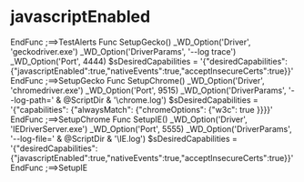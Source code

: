 # javascriptEnabled
EndFunc   ;==>TestAlerts   Func SetupGecko()     _WD_Option('Driver', 'geckodriver.exe')     _WD_Option('DriverParams', '--log trace')     _WD_Option('Port', 4444)      $sDesiredCapabilities = '{"desiredCapabilities":{"javascriptEnabled":true,"nativeEvents":true,"acceptInsecureCerts":true}}' EndFunc   ;==>SetupGecko  Func SetupChrome()     _WD_Option('Driver', 'chromedriver.exe')     _WD_Option('Port', 9515)     _WD_Option('DriverParams', '--log-path=' &amp; @ScriptDir &amp; '\chrome.log')      $sDesiredCapabilities = '{"capabilities": {"alwaysMatch": {"chromeOptions": {"w3c": true }}}}' EndFunc   ;==>SetupChrome  Func SetupIE()     _WD_Option('Driver', 'IEDriverServer.exe')     _WD_Option('Port', 5555)     _WD_Option('DriverParams', '--log-file=' &amp; @ScriptDir &amp; '\IE.log')      $sDesiredCapabilities = '{"desiredCapabilities":{"javascriptEnabled":true,"nativeEvents":true,"acceptInsecureCerts":true}}' EndFunc   ;==>SetupIE
